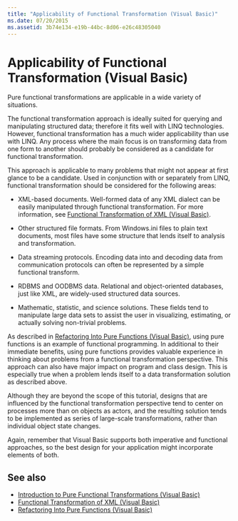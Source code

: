 ```yaml
---
title: "Applicability of Functional Transformation (Visual Basic)"
ms.date: 07/20/2015
ms.assetid: 3b74e134-e19b-44bc-8d06-e26c48305040
---
```

# Applicability of Functional Transformation (Visual Basic)
Pure functional transformations are applicable in a wide variety of situations.  
  
 The functional transformation approach is ideally suited for querying and manipulating structured data; therefore it fits well with LINQ technologies. However, functional transformation has a much wider applicability than use with LINQ. Any process where the main focus is on transforming data from one form to another should probably be considered as a candidate for functional transformation.  
  
 This approach is applicable to many problems that might not appear at first glance to be a candidate. Used in conjunction with or separately from LINQ, functional transformation should be considered for the following areas:  
  
-   XML-based documents. Well-formed data of any XML dialect can be easily manipulated through functional transformation. For more information, see [Functional Transformation of XML (Visual Basic)](../../../../visual-basic/programming-guide/concepts/linq/functional-transformation-of-xml.md).  
  
-   Other structured file formats. From Windows.ini files to plain text documents, most files have some structure that lends itself to analysis and transformation.  
  
-   Data streaming protocols. Encoding data into and decoding data from communication protocols can often be represented by a simple functional transform.  
  
-   RDBMS and OODBMS data. Relational and object-oriented databases, just like XML, are widely-used structured data sources.  
  
-   Mathematic, statistic, and science solutions. These fields tend to manipulate large data sets to assist the user in visualizing, estimating, or actually solving non-trivial problems.  
  
 As described in [Refactoring Into Pure Functions (Visual Basic)](../../../../visual-basic/programming-guide/concepts/linq/refactoring-into-pure-functions.md), using pure functions is an example of functional programming. In additional to their immediate benefits, using pure functions provides valuable experience in thinking about problems from a functional transformation perspective. This approach can also have major impact on program and class design. This is especially true when a problem lends itself to a data transformation solution as described above.  
  
 Although they are beyond the scope of this tutorial, designs that are influenced by the functional transformation perspective tend to center on processes more than on objects as actors, and the resulting solution tends to be implemented as series of large-scale transformations, rather than individual object state changes.  
  
 Again, remember that Visual Basic supports both imperative and functional approaches, so the best design for your application might incorporate elements of both.  
  
## See also

- [Introduction to Pure Functional Transformations (Visual Basic)](../../../../visual-basic/programming-guide/concepts/linq/introduction-to-pure-functional-transformations.md)
- [Functional Transformation of XML (Visual Basic)](../../../../visual-basic/programming-guide/concepts/linq/functional-transformation-of-xml.md)
- [Refactoring Into Pure Functions (Visual Basic)](../../../../visual-basic/programming-guide/concepts/linq/refactoring-into-pure-functions.md)
